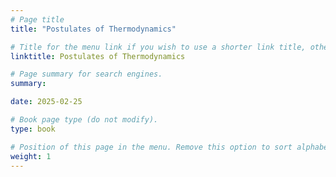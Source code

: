 ```yaml
---
# Page title
title: "Postulates of Thermodynamics"

# Title for the menu link if you wish to use a shorter link title, otherwise remove this option.
linktitle: Postulates of Thermodynamics

# Page summary for search engines.
summary:

date: 2025-02-25

# Book page type (do not modify).
type: book

# Position of this page in the menu. Remove this option to sort alphabetically.
weight: 1
---
```


